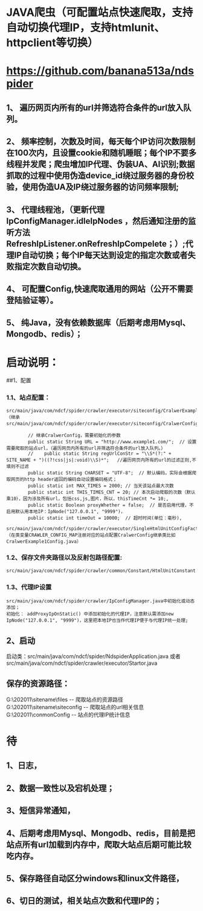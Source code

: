 # JAVA爬虫（可配置站点快速爬取，支持自动切换代理IP，支持htmlunit、httpclient等切换）
#  https://github.com/banana513a/ndspider
## 1、 遍历网页内所有的url并筛选符合条件的url放入队列。
## 2、 频率控制，次数及时间，每天每个IP访问次数限制在100次内，且设置cookie和随机睡眠；每个IP不要多线程并发爬；爬虫增加IP代理、伪装UA、AI识别;数据抓取的过程中使用伪造device_id绕过服务器的身份校验，使用伪造UA及IP绕过服务器的访问频率限制;
## 3、 代理线程池，（更新代理IpConfigManager.idleIpNodes ，然后通知注册的监听方法RefreshIpListener.onRefreshIpCompelete；）;代理IP自动切换；每个IP每天达到设定的指定次数或者失败指定次数自动切换。
## 4、 可配置Config,快速爬取通用的网站（公开不需要登陆验证等）。
## 5、 纯Java，没有依赖数据库（后期考虑用Mysql、Mongodb、redis）；


# 启动说明：
##1、配置
###	1.1、站点配置：

	src/main/java/com/ndcf/spider/crawler/executor/siteconfig/CralwerExample1Config.java （继承src/main/java/com/ndcf/spider/crawler/executor/siteconfig/CralwerConfig.java）
```
	    // 继承CralwerConfig，需要初始化的参数
	    public static String URL = "http://www.example1.com/";  // 设置需要爬取的站点url，（遍历网页内所有的url并筛选符合条件的url放入队列。）
	    //    public static String regUrlConStr = "\\S*(?:" + SITE_NAME + ")((?!css|js|:void)\\S)*";   //遍历网页内所有的url的过滤正则,不填则不过滤
	    public static String CHARSET = "UTF-8";  // 默认编码，实际会根据爬取网页的http header返回的编码自动设置编码格式；
	    public static int MAX_TIMES = 2000; // 当天该站点最大次数
	    public static int THIS_TIMES_CNT = 20; // 本次启动爬取的次数（默认乘10），因为涉及所有url，包括css,js,图片，所以，thisTimeCnt *= 10;,
	    public static Boolean proxyWhether = false;  // 是否启用代理，不启用默认用本地IP：IpNode("127.0.0.1", "9999")，
	    public static int timeOut = 10000;  // 超时时间(单位：毫秒),
```
	src/main/java/com/ndcf/spider/crawler/executor/SingleHtmlUnitConfigFactory.java （在类变量CRAWLER_CONFIG_MAP注册对应的站点配置CralwerConfig继承类比如CralwerExample1Config.java）
###	1.2、保存文件夹路径以及反射包路径配置:
	src/main/java/com/ndcf/spider/crawler/common/Constant/HtmlUnitConstant.java
###	1.3、代理IP设置
	src/main/java/com/ndcf/spider/crawler/IpConfigManager.java中初始化或动态添加；
	初始化： addProxyIpOnStatic() 中添加初始化的代理IP，注意默认需添加new IpNode("127.0.0.1", "9999")，这里把本地IP也当作代理IP便于与代理IP统一处理;
	
## 2、启动
启动类：src/main/java/com/ndcf/spider/NdspiderApplication.java 或者 src/main/java/com/ndcf/spider/crawler/executor/Startor.java

## 保存的资源路径：
G:\202011\sitename\files -- 爬取站点的资源路径
G:\202011\sitename\siteconfig -- 爬取站点的url相关信息
G:\202011\conmonConfig -- 站点的代理IP统计信息


# 待

## 1、日志，
## 2、数据一致性以及宕机处理；
## 3、短信异常通知，
## 4、后期考虑用Mysql、Mongodb、redis，目前是把站点所有url加载到内存中，爬取大站点后期可能比较吃内存。
## 5、保存路径自动区分windows和linux文件路径，
## 6、切日的测试，相关站点次数和代理IP的；
#
